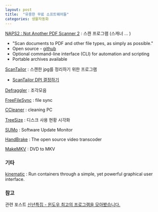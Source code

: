```yaml
---
layout: post
title:  "유용한 무료 소프트웨어들"
categories: 생활자동화
---
```



[NAPS2 : Not Another PDF Scanner 2](https://www.naps2.com/) : 스캔 프로그램 (스캐너 ... )

* "Scan documents to PDF and other file types, as simply as possible."
* Open source - [github](https://github.com/cyanfish/naps2)
* Optional command-line interface (CLI) for automation and scripting
* Portable archives available


[ScanTailor](http://scantailor.org/) : 스캔한 jpg를 정리하기 위한 프로그램

* [ScanTailor DPI 결정하기](http://heunoni.tistory.com/entry/ScanTailor-DPI-%EA%B2%B0%EC%A0%95%ED%95%98%EA%B8%B0#.V3hhSIyRXxA)



[Defraggler](http://www.piriform.com/defraggler) : 조각모음



[FreeFileSync](https://www.freefilesync.org/) : file sync



[CCleaner](http://www.piriform.com/ccleaner) : cleaning PC



[TreeSize](http://www.jam-software.com/treesize_free/) : 디스크 사용 현황 시각화



[SUMo](https://www.kcsoftwares.com/?sumo) : Software Update Monitor



[HandBrake](https://handbrake.fr/downloads.php) : The open source video transcoder
   

[MakeMKV](http://www.makemkv.com/download/) : DVD to MKV


### 기타 

[kinematic](https://kitematic.com/) : Run containers through a simple, yet powerful graphical user interface.


### 참고

관련 포스트 [신년특집 - 윈도우 최고의 프로그램을 모아봤습니다.](http://sergeswin.com/1059)

